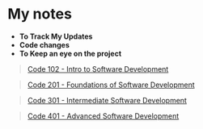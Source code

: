 # My notes
- **To Track My Updates**<br>
- **Code changes**<br>
- **To Keep an eye on the project**<br>


>[Code 102 - Intro to Software Development]()

>[Code 201 - Foundations of Software Development]()

>[Code 301 - Intermediate Software Development]()

>[Code 401 - Advanced Software Development]()

